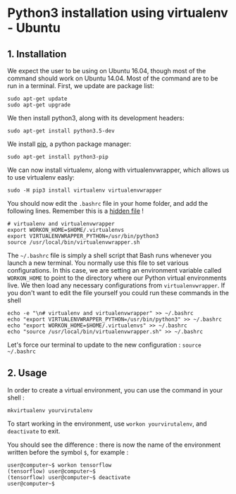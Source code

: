 Python3 installation using virtualenv - Ubuntu
======================================

## 1. Installation
We expect the user to be using on Ubuntu 16.04, though most of the command should work on Ubuntu 14.04. Most of the command are to be run in a terminal.
First, we update are package list:

```
sudo apt-get update
sudo apt-get upgrade
```

We then install python3, along with its development headers:

```sudo apt-get install python3.5-dev```

We install [pip](https://en.wikipedia.org/wiki/Pip_(package_manager)), a python package manager:

```sudo apt-get install python3-pip```

We can now install virtualenv, along with virtualenvwrapper, which allows us to use virtualenv easly:

```sudo -H pip3 install virtualenv virtualenvwrapper```

You should now edit the `.bashrc` file in your home folder, and add the following lines. Remember this is a [hidden file](https://askubuntu.com/questions/470837/how-to-show-hidden-folders-in-ubuntu-14-04#470849) !

```
# virtualenv and virtualenvwrapper
export WORKON_HOME=$HOME/.virtualenvs
export VIRTUALENVWRAPPER_PYTHON=/usr/bin/python3
source /usr/local/bin/virtualenvwrapper.sh
```

The `~/.bashrc`  file is simply a shell script that Bash runs whenever you launch a new terminal. You normally use this file to set various configurations. In this case, we are setting an environment variable called `WORKON_HOME`  to point to the directory where our Python virtual environments live. We then load any necessary configurations from `virtualenvwrapper`. If you don't want to edit the file yourself you could run these commands in the shell
```
echo -e "\n# virtualenv and virtualenvwrapper" >> ~/.bashrc
echo "export VIRTUALENVWRAPPER_PYTHON=/usr/bin/python3" >> ~/.bashrc
echo "export WORKON_HOME=$HOME/.virtualenvs" >> ~/.bashrc
echo "source /usr/local/bin/virtualenvwrapper.sh" >> ~/.bashrc
```

Let's force our terminal to update to the new configuration :
```source ~/.bashrc```

## 2. Usage

In order to create a virtual environment, you can use the command in your shell :
 
 ```mkvirtualenv yourvirutalenv```
 
 To start working in the environment, use ```workon yourvirutalenv```, and ```deactivate``` to exit.

You should see the difference : there is now the name of the environment written before the symbol `$`, for example :

```
user@computer~$ workon tensorflow
(tensorflow) user@computer~$
(tensorflow) user@computer~$ deactivate
user@computer~$
```

